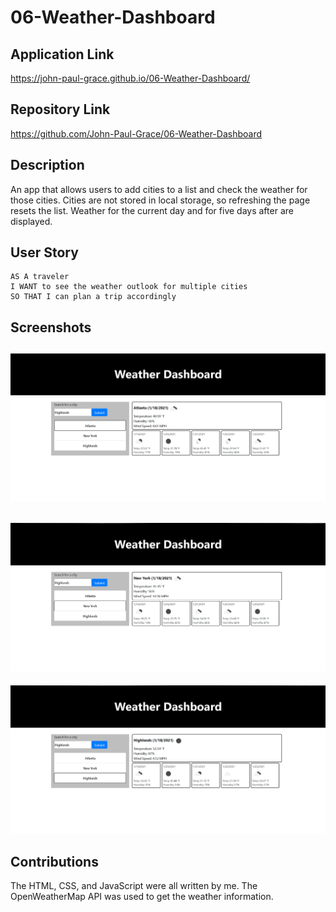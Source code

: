 # 06-Weather-Dashboard

## Application Link

https://john-paul-grace.github.io/06-Weather-Dashboard/

## Repository Link

https://github.com/John-Paul-Grace/06-Weather-Dashboard

## Description

An app that allows users to add cities to a list and check the weather for those cities. Cities are not stored in local storage, so refreshing the page resets the list. Weather for the current day and for five days after are displayed.

## User Story

```
AS A traveler
I WANT to see the weather outlook for multiple cities
SO THAT I can plan a trip accordingly
```

## Screenshots

![ScreenShot](./assets/Screenshot-1.PNG)
---
![ScreenShot](./assets/Screenshot-2.PNG)
---
![ScreenShot](./assets/Screenshot-3.PNG)

## Contributions

The HTML, CSS, and JavaScript were all written by me. The OpenWeatherMap API was used to get the weather information.
